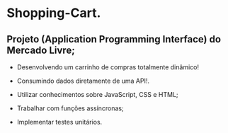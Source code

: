 # Shopping-Cart.

## Projeto (Application Programming Interface) do Mercado Livre;
- Desenvolvendo um carrinho de compras totalmente dinâmico!

- Consumindo dados diretamente de uma API!. 
- Utilizar conhecimentos sobre JavaScript, CSS e HTML;
- Trabalhar com funções assíncronas;
- Implementar testes unitários.
